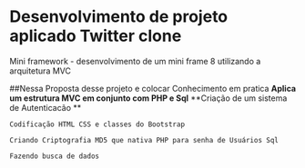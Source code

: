 # Desenvolvimento de projeto aplicado Twitter clone
Mini framework - desenvolvimento de um mini frame 8 utilizando a arquitetura MVC

##Nessa Proposta desse projeto e colocar Conhecimento em pratica 
	**Aplica um estrutura MVC em conjunto com PHP e Sql**
	**Criação de um sistema de Autenticacão **
```	
Codificação HTML CSS e classes do Bootstrap

Criando Criptografia MD5 que nativa PHP para senha de Usuários Sql

Fazendo busca de dados 
```
	
	
